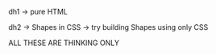 dh1 -> pure HTML

dh2 -> Shapes in CSS -> try building Shapes using only CSS

ALL THESE ARE THINKING ONLY
